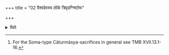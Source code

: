 +++
title = "02 वैश्वदेवस्य लोके त्रिवृदग्निष्टोमः"

+++

<details><summary>थिते</summary>

2. On the place of the Vaiśvadeva there should be an Agniṣṭoma all the Stotras of which should be nine-versed.[^1]  

[^1]: For the Soma-type Cāturmāsya-sacrifices in general see TMB XVII.13.1-16.  
</details>
